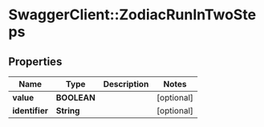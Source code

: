 # SwaggerClient::ZodiacRunInTwoSteps

## Properties
Name | Type | Description | Notes
------------ | ------------- | ------------- | -------------
**value** | **BOOLEAN** |  | [optional] 
**identifier** | **String** |  | [optional] 

